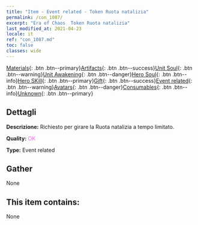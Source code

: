 ```yaml
---
title: "Item - Event related - Token Ruota natalizia"
permalink: /con_1087/
excerpt: "Era of Chaos  Token Ruota natalizia"
last_modified_at: 2021-04-23
locale: it
ref: "con_1087.md"
toc: false
classes: wide
---
```

 [Materials](/ItemsIT/){: .btn .btn--primary}[Artifacts](/ItemsIT/Artifacts/){: .btn .btn--success}[Unit Soul](/ItemsIT/UnitSoul/){: .btn .btn--warning}[Unit Awakening](/ItemsIT/UnitAwakening/){: .btn .btn--danger}[Hero Soul](/ItemsIT/HeroSoul/){: .btn .btn--info}[Hero SKill](/ItemsIT/HeroSkill/){: .btn .btn--primary}[Gift](/ItemsIT/Gift/){: .btn .btn--success}[Event related](/ItemsIT/Events/){: .btn .btn--warning}[Avatars](/ItemsIT/Avatars/){: .btn .btn--danger}[Consumables](/ItemsIT/Consumables/){: .btn .btn--info}[Unknown](/ItemsIT/Unknown/){: .btn .btn--primary}

## Dettagli
 **Descrizione:** Richiesto per girare la Ruota natalizia a tempo limitato.

 **Quality:** <span style="color: #DA70D6">OK</span>

 **Type:** Event related

## Gather

  None

## This item contains:

  None

